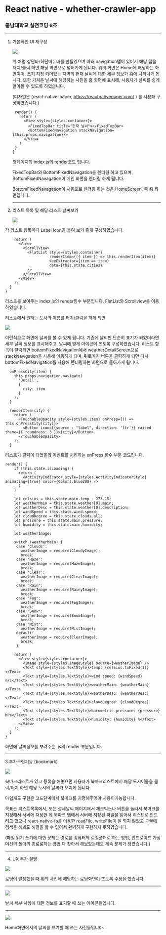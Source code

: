 # React native - whether-crawler-app

### 충남대학교 실전코딩 6조

<hr/>

1. 기본적인 UI 재구성

   <img src="./main.png">

   위 처럼 상단바/하단메뉴바를 만들었으며 아래 navigation탭이 있어서 해당 탭을 터치/클릭 하면 해당 화면으로 넘어가게 됩니다. 위의 화면은 Home에 해당하는 화면이며,  초기 지정 되어있는 지역의 현재 날씨에 대한 세부 정보가 홈에 나타나게 됩니다. 또한 가져온 날씨에 해당하는 사진을 홈 화면에 표시해, 사용자가 날씨를 쉽게 알아볼 수 있도록 하였습니다.

   (디자인은 (react-native-paper, https://reactnativepaper.com/ ) 를 사용해 구성하였습니다.)

    ```{
     render() {
       return (
         <View style={styles.container}>
           <FixedTopBar title="현재 날씨"></FixedTopBar>
           <BottomFixedNavigation stackNavigation={this.props.navigation}/>
         </View>
       )
     }
   }
    ```

   첫페이지의 index.js의 render코드 입니다.

   FixedTopBar와 BottomFixedNavagation을 렌더링 하고 있으며, BottomFixedNavagation이 메인 화면을 렌더링 하게 됩니다.

   BottomFixedNavagation이 처음으로 렌더링 하는 것은 HomeScreen, 즉 홈 화면입니다.

   <hr/>

2. 리스트 목록 및 해당 리스트 날씨보기

   <img src="./list.png">

각 리스트 항목마다 Label Icon을 붙여 보기 좋게 구성하였습니다.

```
    return (
      <View>
        <ScrollView>
          <FlatList style={styles.container}
                    renderItem={({ item }) => this.renderItem(item)}
                    keyExtractor={item => item}
                    data={this.state.cities}
          />
        </ScrollView>
      </View>
    );
  }
}
```

리스트를 보여주는 index.js의 render함수 부분입니다. FlatList와 Scrollview를 이용하였습니다.

리스트에서 원하는 도시의 이름를 터치/클릭을 하게 되면

<img src="./detail.png">

이런식으로 화면에 날씨를 볼 수 있게 됩니다. 기존에 날씨만 단순히 표기가 되었더라면 세부 날씨 정보를 표시해주고, 날씨에 맞게 아이콘이 뜨도록 구성하였습니다. 리스트 항목이 클릭되면 bottomFixedNavigation에서 weatherDetailScreen으로 stackNavigation을 사용해 이동하게 되며, 뒤로가기 버튼을 클릭하게 되면 다시 bottomFixedNavigation를 사용해 렌더링하는 화면으로 돌아가게 됩니다. 

```  
  onPressCity(item) {
    this.props.navigation.navigate(
      'Detail',
      {
        city: item
      }
    );
  }

  renderItem(city) {
    return (
      <TouchableOpacity style={styles.item} onPress={() => 					this.onPressCity(city)}>
        <Button icon={{source : "label", direction: 'ltr'}} raised theme={{ roundness: 3 }}>{city}</Button>
      </TouchableOpacity>
    );
  }
```

리스트가 클릭이 되었을의 이벤트를 처리하는 onPress 함수 부분 코드입니다.

```  
render() {
    if (this.state.isLoading) {
      return (
        <ActivityIndicator style={styles.ActivityIndicatorStyle} animating={true} color={Colors.blue200} />
      )
    }

    let celsius = this.state.main.temp - 273.15;
    let weatherMain = this.state.weather[0].main;
    let weatherDesc = this.state.weather[0].description;
    let windSpeed = this.state.wind.speed;
    let cloudDegree = this.state.clouds.all;
    let pressure = this.state.main.pressure;
    let humidity = this.state.main.humidity;

    let weatherImage;

    switch (weatherMain) {
     case 'Clouds':
       weatherImage = require(CloudyImage);
       break;
     case 'Haze':
       weatherImage = require(HazeImage);
       break;
     case 'Clear':
       weatherImage = require(ClearImage);
       break;
     case "Rain":
       weatherImage = require(RainyImage);
       break;
     case "Fog":
       weatherImage = require(FogImage);
       break;
     case "Snow":
       weatherImage = require(SnowImage);
       break;
     case "Mist":
       weatherImage = require(MistImage);
     default:
       weatherImage = require(ClearImage);
       break;
     }

    return (
      <View style={styles.container}>
        <Image style={styles.ImageStyle} source={weatherImage} />
        <Text style={styles.TextStyle}>temp: {celsius.toFixed(1)}</Text>
        <Text style={styles.TextStyle}>wind speed: {windSpeed} m/s</Text>
        <Text style={styles.TextStyle}>weatherMain: {weatherMain}</Text>
        <Text style={styles.TextStyle}>weatherDesc: {weatherDesc}</Text>
        <Text style={styles.TextStyle}>cloudDegree: {cloudDegree}</Text>
        <Text style={styles.TextStyle}>barometric pressure: {pressure} hPa</Text>
        <Text style={styles.TextStyle}>humidity: {humidity} %</Text>
      </View>
    );
  }
}
```

화면에 날씨정보를 뿌려주는 .js의 render 부분입니다.

<hr/>

3.추가구현기능 (bookmark)

<img src="./bookmark.png">

북마크리스트가 있고 등록을 해놓으면 사용자가 북마크리스트에서 해당 도시이름을 클릭/터치 하면 해당 도시의 날씨가 보이게 됩니다.

아쉽게도 구현은 코드단계에서 북마크를 지정해주어야 사용이가능합니다.

목표는 리스트목록에서, 또는 상세날씨 페이지에서 체크박스나 버튼을 눌러서 북마크를 지정해서 서버에 저장한 뒤 북마크 탭에서 서버에 저장된 파일을 읽어서 리스트로 만드려고 했으나 react-native-fs를 이용한 readFile, writeFile이 잘 되지 않았고 구글에 검색을 해봐도 해결을 할 수 없어서 완벽하게 구현하지 못하였습니다.

(파일 읽기 쓰기에 대한 문제는 경로를 컴퓨터의 로컬폴더로 하는 방법, 안드로이드 가상머신의 폴더의 경로로하는 방법 다 찾아서 해보았는데도 계속 문제가 생겼습니다.)

<hr/>

4. UX 추가 설명

<img src="./loading.png">

로딩이 발생했을 때 위의 사진에 해당하는 로딩화면이 뜨도록 수정을 했습니다.

<hr/>

<img src="./detail_icon.png">

날씨 세부 사항에 대한 정보를 표기할 때 쓰는 아이콘들입니다.

<hr/>

<img src="./main_icon.png">

Home화면에서의 날씨를 표기할 때 쓰는 사진들입니다.
